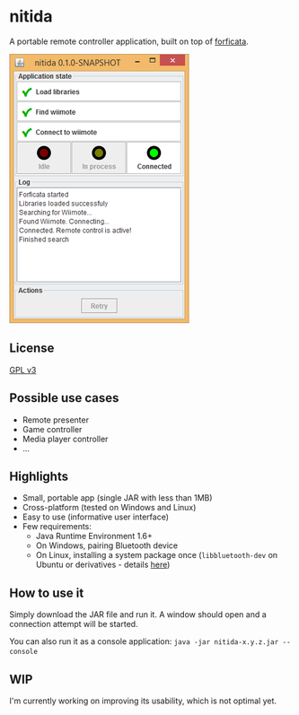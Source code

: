 # nitida
A portable remote controller application, built on top of [forficata](../forficata).

![Screenshot of nitida window](doc/nitida-screenshot.png)

## License
[GPL v3](http://www.gnu.org/licenses/gpl-3.0.en.html)

## Possible use cases
- Remote presenter
- Game controller
- Media player controller
- ...

## Highlights
- Small, portable app (single JAR with less than 1MB)
- Cross-platform (tested on Windows and Linux)
- Easy to use (informative user interface)
- Few requirements:
  - Java Runtime Environment 1.6+
  - On Windows, pairing Bluetooth device
  - On Linux, installing a system package once (```libbluetooth-dev``` on Ubuntu or derivatives - details [here](http://bluecove.org/bluecove-gpl/))

## How to use it
Simply download the JAR file and run it. A window should open and a connection attempt will be started.

You can also run it as a console application: ```java -jar nitida-x.y.z.jar --console```

## WIP
I'm currently working on improving its usability, which is not optimal yet.
